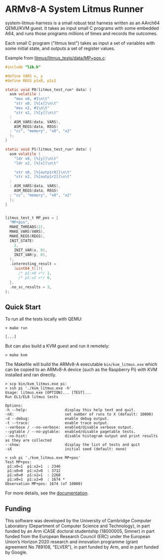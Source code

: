 ARMv8-A System Litmus Runner
============================

system-litmus-harness is a small robust test harness written as an AArch64 QEMU/KVM guest.
It takes as input small C programs with some embedded A64, and runs those programs millions
of times and records the outcomes.

Each small C program ("litmus test") takes as input a set of variables with some initial state,
and outputs a set of register values.

Example from [litmus/litmus_tests/data/MP+pos.c](./litmus/litmus_tests/data/MP+pos.c):

```c
#include "lib.h"

#define VARS x, y
#define REGS p1x0, p1x2

static void P0(litmus_test_run* data) {
  asm volatile (
    "mov x0, #1\n\t"
    "str x0, [%[x]]\n\t"
    "mov x2, #1\n\t"
    "str x2, [%[y]]\n\t"
  :
  : ASM_VARS(data, VARS),
    ASM_REGS(data, REGS)
  : "cc", "memory", "x0", "x2"
  );
}

static void P1(litmus_test_run* data) {
  asm volatile (
    "ldr x0, [%[y]]\n\t"
    "ldr x2, [%[x]]\n\t"

    "str x0, [%[outp1r0]]\n\t"
    "str x2, [%[outp1r2]]\n\t"
  :
  : ASM_VARS(data, VARS),
    ASM_REGS(data, REGS)
  : "cc", "memory", "x0", "x2"
  );
}


litmus_test_t MP_pos = {
  "MP+pos",
  MAKE_THREADS(2),
  MAKE_VARS(VARS),
  MAKE_REGS(REGS),
  INIT_STATE(
    2,
    INIT_VAR(x, 0),
    INIT_VAR(y, 0),
  ),
  .interesting_result =
    (uint64_t[]){
      /* p1:x0 =*/ 1,
      /* p1:x2 =*/ 0,
  },
  .no_sc_results = 3,
};
```


Quick Start
------------

To run all the tests locally with QEMU:
```
> make run

[...]
```

But can also build a KVM guest and run it remotely:
```
> make kvm
```

The Makefile will build the ARMv8-A executable `bin/kvm_litmus.exe` which can be copied to an ARMv8-A device (such as the Raspberry Pi) with KVM installed
and ran directly.

```
> scp bin/kvm_litmus.exe pi:
> ssh pi './kvm_litmus.exe -h'
Usage: litmus.exe [OPTION]... [TEST]...
Run EL1/EL0 litmus tests

Options:
-h --help:                 display this help text and quit.
-nX:                       set number of runs to X (default: 10000)
-d --debug:                enable debug output.
-t --trace:                enable trace output.
--verbose / --no-verbose:  enabled/disable verbose output.
--pgtable / --no-pgtable:  enabled/disable pagetable tests.
--no-hist:                 disable histogram output and print results as they are collected
--show:                    display the list of tests and quit
-sX                        initial seed (default: none)

> ssh pi './kvm_litmus.exe MP+pos'
Test MP+pos:
 p1:x0=1  p1:x2=1  : 2346
 p1:x0=0  p1:x2=0  : 3712
 p1:x0=0  p1:x2=1  : 2268
 p1:x0=1  p1:x2=0  : 1674 *
Observation MP+pos: 1674 (of 10000)
```

For more details, see the [documentation](https://rems-project.github.io/system-litmus-harness/).


Funding
-------

This software was developed by the University of Cambridge Computer
Laboratory (Department of Computer Science and Technology), in part
funded by an Arm iCASE doctoral studentship (18000005, Simner) in part
funded from the European Research Council (ERC) under the European
Union’s Horizon 2020 research and innovation programme (grant
agreement No 789108, "ELVER"), in part funded by Arm, and in part
funded by Google.
